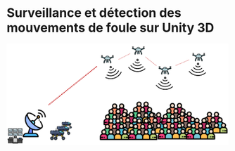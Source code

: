 # Surveillance et détection des mouvements de foule sur Unity 3D

![Représentation du projet](docs/images/intro.png)